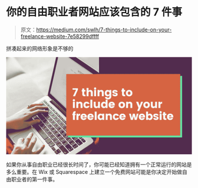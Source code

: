 # 你的自由职业者网站应该包含的 7 件事

> 原文：<https://medium.com/swlh/7-things-to-include-on-your-freelance-website-7e58299dffff>

拼凑起来的网络形象是不够的

![](img/b41965208cecbb297c1c1c5e5c2167ef.png)

如果你从事自由职业已经很长时间了，你可能已经知道拥有一个正常运行的网站是多么重要。在 Wix 或 Squarespace 上建立一个免费网站可能是你决定开始做自由职业者的第一件事。